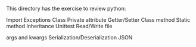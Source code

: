 This directory has the exercise to review python:

Import
Exceptions
Class
Private attribute
Getter/Setter
Class method
Static method
Inheritance
Unittest
Read/Write file

args and kwargs
Serialization/Deserialization
JSON
